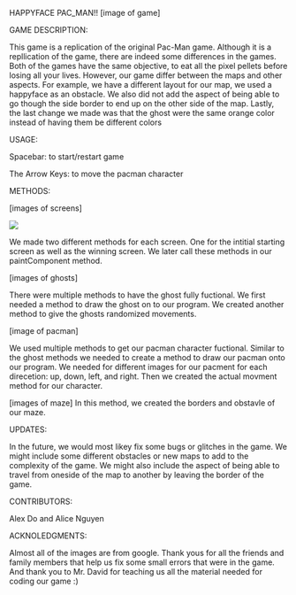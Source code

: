 HAPPYFACE PAC_MAN!!
[image of game]

GAME DESCRIPTION:

This game is a replication of the original Pac-Man game. Although it is a repllication of the game, there are indeed some differences in the games. Both of the games have the same objective, to eat all the pixel pellets before losing all your lives. However, our game differ between the maps and other aspects. For example, we have a different layout for our map, we used a happyface as an obstacle. We also did not add the aspect of being able to go though the side border to end up on the other side of the map. Lastly, the last change we made was that the ghost were the same orange color instead of having them be different colors


USAGE:

Spacebar: to start/restart game

The Arrow Keys: to move the pacman character


METHODS:

[images of screens]

![](https://i.postimg.cc/Fz6dQs2k/Screenshot-19.png)

We made two different methods for each screen. One for the intitial starting screen as well as the winning screen. We later call these methods in our paintComponent method.

[images of ghosts]

There were multiple methods to have the ghost fully fuctional. We first needed a method to draw the ghost on to our program. We created another method to give the ghosts randomized movements. 

[image of pacman]

We used multiple methods to get our pacman character fuctional. Similar to the ghost methods we needed to create a method to draw our pacman onto our program. We needed for different images for our pacment for each direcetion: up, down, left, and right. Then we created the actual movment method for our character.

[images of maze]
In this method, we created the borders and obstavle of our maze. 

UPDATES:

In the future, we would most likey fix some bugs or glitches in the game. We might include some different obstacles or new maps to add to the complexity of the game. We might also include the aspect of being able to travel from oneside of the map to another by leaving the border of the game.


CONTRIBUTORS:

Alex Do and Alice Nguyen


ACKNOLEDGMENTS:

Almost all of the images are from google. Thank yous for all the friends and family members that help us fix some small errors that were in the game. And thank you to Mr. David for teaching us all the material needed for coding our game :)

